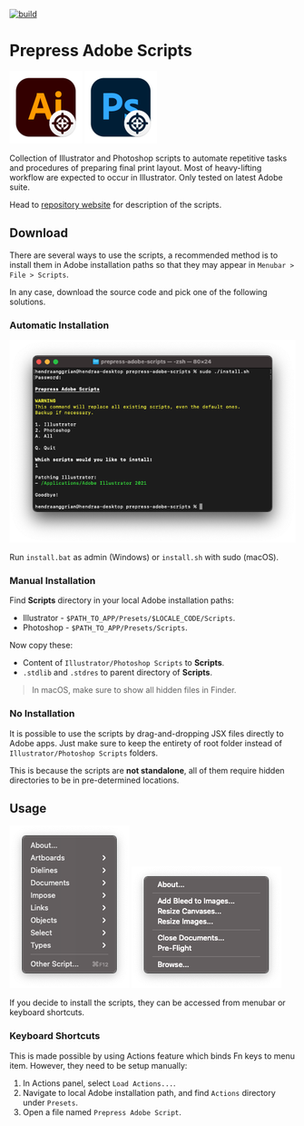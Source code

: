 [![build](https://img.shields.io/travis/com/hendraanggrian/prepress-adobe-scripts)](https://travis-ci.com/github/hendraanggrian/prepress-adobe-scripts)

Prepress Adobe Scripts
======================

![](images/logo_ai.png)
![](images/logo_psd.png)

Collection of Illustrator and Photoshop scripts to automate repetitive tasks and procedures of preparing final print layout. Most of heavy-lifting workflow are expected to occur in Illustrator. Only tested on latest Adobe suite.

Head to [repository website](https://hendraanggrian.com/prepress-adobe-scripts) for description of the scripts.

Download
--------

There are several ways to use the scripts, a recommended method is to install them in Adobe installation paths so that they may appear in `Menubar > File > Scripts`.

In any case, download the source code and pick one of the following solutions.

### Automatic Installation

![](images/install.png)

Run `install.bat` as admin (Windows) or `install.sh` with sudo (macOS).

### Manual Installation

Find **Scripts** directory in your local Adobe installation paths:
- Illustrator - `$PATH_TO_APP/Presets/$LOCALE_CODE/Scripts`.
- Photoshop - `$PATH_TO_APP/Presets/Scripts`.

Now copy these:
- Content of `Illustrator/Photoshop Scripts` to **Scripts**.
- `.stdlib` and `.stdres` to parent directory of **Scripts**.

> In macOS, make sure to show all hidden files in Finder.

### No Installation

It is possible to use the scripts by drag-and-dropping JSX files directly to Adobe apps.
Just make sure to keep the entirety of root folder instead of `Illustrator/Photoshop Scripts` folders.

This is because the scripts are **not standalone**, all of them require hidden directories to be in pre-determined locations.

Usage
-----

![](images/menu_ai.png)
![](images/menu_psd.png)

If you decide to install the scripts, they can be accessed from menubar or keyboard shortcuts.

### Keyboard Shortcuts

This is made possible by using Actions feature which binds Fn keys to menu item.
However, they need to be setup manually:
1. In Actions panel, select `Load Actions...`.
2. Navigate to local Adobe installation path, and find `Actions` directory under `Presets`.
3. Open a file named `Prepress Adobe Script`.
